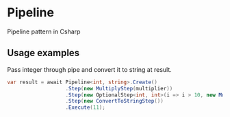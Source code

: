 # Pipeline

Pipeline pattern in Csharp

## Usage examples

Pass integer through pipe and convert it to string at result.

```c#
var result = await Pipeline<int, string>.Create()
                   .Step(new MultiplyStep(multiplier))
                   .Step(new OptionalStep<int, int>(i => i > 10, new MultiplyStep(multiplier)))
                   .Step(new ConvertToStringStep())
                   .Execute(11);
```